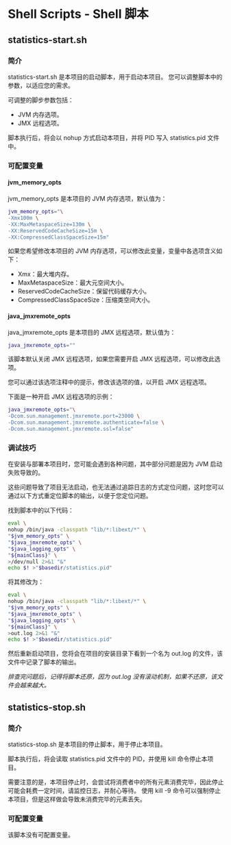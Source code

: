 # Shell Scripts - Shell 脚本

## statistics-start.sh

### 简介

statistics-start.sh 是本项目的启动脚本，用于启动本项目。 您可以调整脚本中的参数，以适应您的需求。

可调整的脚步参数包括：

- JVM 内存选项。
- JMX 远程选项。

脚本执行后，将会以 nohup 方式启动本项目，并将 PID 写入 statistics.pid 文件中。

### 可配置变量

#### jvm_memory_opts

jvm_memory_opts 是本项目的 JVM 内存选项，默认值为：

```bash
jvm_memory_opts="\
-Xmx100m \
-XX:MaxMetaspaceSize=130m \
-XX:ReservedCodeCacheSize=15m \
-XX:CompressedClassSpaceSize=15m"
```

如果您希望修改本项目的 JVM 内存选项，可以修改此变量，变量中各选项含义如下：

- Xmx：最大堆内存。
- MaxMetaspaceSize：最大元空间大小。
- ReservedCodeCacheSize：保留代码缓存大小。
- CompressedClassSpaceSize：压缩类空间大小。

#### java_jmxremote_opts

java_jmxremote_opts 是本项目的 JMX 远程选项，默认值为：

```bash
java_jmxremote_opts=""
```

该脚本默认关闭 JMX 远程选项，如果您需要开启 JMX 远程选项，可以修改此选项。

您可以通过该选项注释中的提示，修改该选项的值，以开启 JMX 远程选项。

下面是一种开启 JMX 远程选项的示例：

```bash
java_jmxremote_opts="\
-Dcom.sun.management.jmxremote.port=23000 \
-Dcom.sun.management.jmxremote.authenticate=false \
-Dcom.sun.management.jmxremote.ssl=false"
```

### 调试技巧

在安装与部署本项目时，您可能会遇到各种问题，其中部分问题是因为 JVM 启动失败导致的。

这些问题导致了项目无法启动，也无法通过追踪日志的方式定位问题，这时您可以通过以下方式重定位脚本的输出，以便于您定位问题。

找到脚本中的以下代码：

```bash
eval \
nohup /bin/java -classpath "lib/*:libext/*" \
"$jvm_memory_opts" \
"$java_jmxremote_opts" \
"$java_logging_opts" \
"${mainClass}" \
>/dev/null 2>&1 "&"
echo $! >"$basedir/statistics.pid"
```

将其修改为：

```bash
eval \
nohup /bin/java -classpath "lib/*:libext/*" \
"$jvm_memory_opts" \
"$java_jmxremote_opts" \
"$java_logging_opts" \
"${mainClass}" \
>out.log 2>&1 "&"
echo $! >"$basedir/statistics.pid"
```

然后重新启动项目，您将会在项目的安装目录下看到一个名为 out.log 的文件，该文件中记录了脚本的输出。

*排查完问题后，记得将脚本还原，因为 out.log 没有滚动机制，如果不还原，该文件会越来越大。*

## statistics-stop.sh

### 简介

statistics-stop.sh 是本项目的停止脚本，用于停止本项目。

脚本执行后，将会读取 statistics.pid 文件中的 PID，并使用 kill 命令停止本项目。

需要注意的是，本项目停止时，会尝试将消费者中的所有元素消费完毕，因此停止可能会耗费一定时间，请监控日志，并耐心等待。
使用 kill -9 命令可以强制停止本项目，但是这样做会导致未消费完毕的元素丢失。

### 可配置变量

该脚本没有可配置变量。
